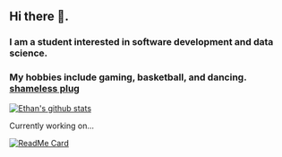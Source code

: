 ## Hi there 👋. 
### I am a student interested in software development and data science. 
### My hobbies include gaming, basketball, and dancing. [shameless plug](https://www.instagram.com/_breaking_boards_/)

[![Ethan's github stats](https://github-readme-stats.vercel.app/api?username=em682)](https://github.com/anuraghazra/github-readme-stats)

Currently working on...

[![ReadMe Card](https://github-readme-stats.vercel.app/api/pin/?username=umcody&repo=runaway)](https://github.com/umcody/runaway)



